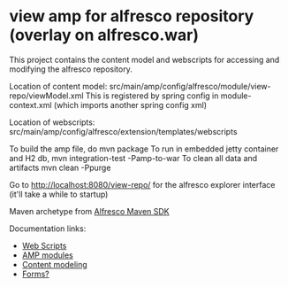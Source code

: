 # view amp for alfresco repository (overlay on alfresco.war)
This project contains the content model and webscripts for accessing and modifying the alfresco repository. 

Location of content model: src/main/amp/config/alfresco/module/view-repo/viewModel.xml
This is registered by spring config in module-context.xml (which imports another spring config xml)

Location of webscripts: src/main/amp/config/alfresco/extension/templates/webscripts

To build the amp file, do 
    mvn package
To run in embedded jetty container and H2 db,
    mvn integration-test -Pamp-to-war
To clean all data and artifacts
    mvn clean -Ppurge

Go to [http://localhost:8080/view-repo/](http://localhost:8080/view-repo/) for the alfresco explorer interface (it'll take a while to startup)

Maven archetype from [Alfresco Maven SDK](https://artifacts.alfresco.com/nexus/content/repositories/alfresco-docs/alfresco-lifecycle-aggregator/latest/index.html)

Documentation links:
* [Web Scripts](http://docs.alfresco.com/4.2/index.jsp?topic=%2Fcom.alfresco.enterprise.doc%2Fconcepts%2Fws-architecture.html)
* [AMP modules](http://docs.alfresco.com/4.2/index.jsp?topic=%2Fcom.alfresco.enterprise.doc%2Fconcepts%2Fdev-extensions-modules-intro.html)
* [Content modeling](http://docs.alfresco.com/4.2/index.jsp?topic=%2Fcom.alfresco.enterprise.doc%2Fconcepts%2Fcontent-modeling-about.html)
* [Forms?](http://wiki.alfresco.com/wiki/Forms)
